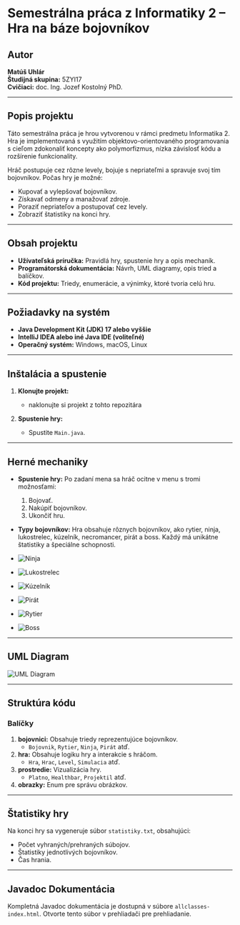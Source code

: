 # Semestrálna práca z Informatiky 2 – Hra na báze bojovníkov

## Autor
**Matúš Uhlár**  
**Študijná skupina:** 5ZYI17  
**Cvičiaci:** doc. Ing. Jozef Kostolný PhD.  

---

## Popis projektu

Táto semestrálna práca je hrou vytvorenou v rámci predmetu Informatika 2. Hra je implementovaná s využitím objektovo-orientovaného programovania s cieľom zdokonaliť koncepty ako polymorfizmus, nízka závislosť kódu a rozšírenie funkcionality. 

Hráč postupuje cez rôzne levely, bojuje s nepriateľmi a spravuje svoj tím bojovníkov. Počas hry je možné:
- Kupovať a vylepšovať bojovníkov.
- Získavať odmeny a manažovať zdroje.
- Poraziť nepriateľov a postupovať cez levely.
- Zobraziť štatistiky na konci hry.

---

## Obsah projektu

- **Užívateľská príručka:** Pravidlá hry, spustenie hry a opis mechaník.
- **Programátorská dokumentácia:** Návrh, UML diagramy, opis tried a balíčkov.
- **Kód projektu:** Triedy, enumerácie, a výnimky, ktoré tvoria celú hru.

---

## Požiadavky na systém

- **Java Development Kit (JDK) 17 alebo vyššie**
- **IntelliJ IDEA alebo iné Java IDE (voliteľné)**
- **Operačný systém:** Windows, macOS, Linux

---

## Inštalácia a spustenie

1. **Klonujte projekt:**
   - naklonujte si projekt z tohto repozitára 

2. **Spustenie hry:**
   - Spustite `Main.java`.

---

## Herné mechaniky

- **Spustenie hry:** Po zadaní mena sa hráč ocitne v menu s tromi možnosťami:
  1. Bojovať.
  2. Nakúpiť bojovníkov.
  3. Ukončiť hru.

- **Typy bojovníkov:** Hra obsahuje rôznych bojovníkov, ako rytier, ninja, lukostrelec, kúzelník, necromancer, pirát a boss. Každý má unikátne štatistiky a špeciálne schopnosti.

- ![Ninja](pics/healujuci_ninja_nalavo.png)
- ![Lukostrelec](pics/lukostrelec_nalavo.png)
- ![Kúzelník](pics/kuzelnik_nalavo.png)
- ![Pirát](pics/pirat_peniaze_nalavo.png)
- ![Rytier](pics/rytier_nalavo.png)
- ![Boss](pics/boss_nalavo.png)
---


## UML Diagram
![UML Diagram](umlpnginf2sem.png)

---

## Struktúra kódu

### Balíčky

1. **bojovnici:** Obsahuje triedy reprezentujúce bojovníkov.
   - `Bojovnik`, `Rytier`, `Ninja`, `Pirát` atď.
2. **hra:** Obsahuje logiku hry a interakcie s hráčom.
   - `Hra`, `Hrac`, `Level`, `Simulacia` atď.
3. **prostredie:** Vizualizácia hry.
   - `Platno`, `Healthbar`, `Projektil` atď.
4. **obrazky:** Enum pre správu obrázkov.

---

## Štatistiky hry

Na konci hry sa vygeneruje súbor `statistiky.txt`, obsahujúci:
- Počet vyhraných/prehraných súbojov.
- Štatistiky jednotlivých bojovníkov.
- Čas hrania.

---

## Javadoc Dokumentácia

Kompletná Javadoc dokumentácia je dostupná v súbore `allclasses-index.html`. Otvorte tento súbor v prehliadači pre prehliadanie.

